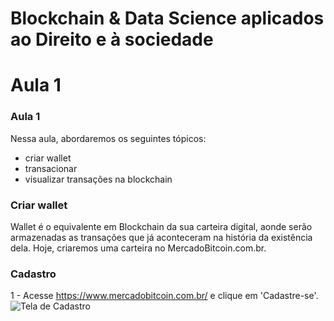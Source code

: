 # Blockchain & Data Science aplicados ao Direito e à sociedade

# Aula 1

### Aula 1

Nessa aula, abordaremos os seguintes tópicos:
- criar wallet
- transacionar
- visualizar transações na blockchain

### Criar wallet

Wallet é o equivalente em Blockchain da sua carteira digital, aonde serão armazenadas as transações que já aconteceram na história da existência dela. Hoje, criaremos uma carteira no MercadoBitcoin.com.br.

### Cadastro

1 - Acesse https://www.mercadobitcoin.com.br/ e clique em 'Cadastre-se'.
![Tela de Cadastro](https://i.imgur.com/wQqYmCE.png "Tela de Cadastro")
